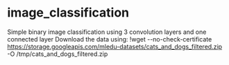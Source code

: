# image_classification
Simple binary image classification using 3 convolution layers and one connected layer
Download the data using:
!wget --no-check-certificate \
    https://storage.googleapis.com/mledu-datasets/cats_and_dogs_filtered.zip \
    -O /tmp/cats_and_dogs_filtered.zip
